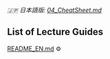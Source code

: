 _🇯🇵 日本語版: [04_CheatSheet.md](04_CheatSheet.md)_

## List of Lecture Guides <!-- omit in toc -->
[README_EN.md](README_EN.md) ⚙️
